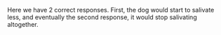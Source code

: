 Here we have 2 correct responses. First, the dog would start to salivate less,
and eventually the second response, it would stop salivating altogether.
